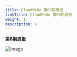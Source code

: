 ```yaml
---
title: CloudWeGo 第08期周报
linkTitle: CloudWeGo 第08期周报
weight: 1
description: >
---
```

**第8期周报**

![image](/img/community/weekly_report/CloudWeGo_8th_weekly_report.png)
